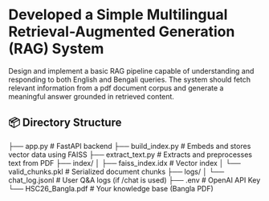 # Developed a Simple Multilingual Retrieval-Augmented Generation (RAG) System
Design and implement a basic RAG pipeline capable of understanding and responding to both English and Bengali queries. The system should fetch relevant information from a pdf document corpus and generate a meaningful answer grounded in retrieved content.

## 📦 Directory Structure
├── app.py # FastAPI backend
├── build_index.py # Embeds and stores vector data using FAISS
├── extract_text.py # Extracts and preprocesses text from PDF
├── index/
│ ├── faiss_index.idx # Vector index
│ └── valid_chunks.pkl # Serialized document chunks
├── logs/
│ └── chat_log.jsonl # User Q&A logs (if /chat is used)
├── .env # OpenAI API Key
└── HSC26_Bangla.pdf # Your knowledge base (Bangla PDF)
